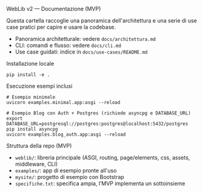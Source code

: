 WebLib v2 — Documentazione (MVP)

Questa cartella raccoglie una panoramica dell'architettura e una serie di use case pratici per capire e usare la codebase.

- Panoramica architetturale: vedere `docs/architettura.md`
- CLI: comandi e flusso: vedere `docs/cli.md`
- Use case guidati: indice in `docs/use-cases/README.md`

Installazione locale

```
pip install -e .
```

Esecuzione esempi inclusi

```
# Esempio minimale
uvicorn examples.minimal.app:asgi --reload

# Esempio Blog con Auth + Postgres (richiede asyncpg e DATABASE_URL)
export DATABASE_URL=postgresql://postgres:postgres@localhost:5432/postgres
pip install asyncpg
uvicorn examples.blog_auth.app:asgi --reload
```

Struttura della repo (MVP)

- `weblib/`: libreria principale (ASGI, routing, page/elements, css, assets, middleware, CLI)
- `examples/`: app di esempio pronte all'uso
- `mysite/`: progetto di esempio con Bootstrap
- `specifiche.txt`: specifica ampia, l’MVP implementa un sottoinsieme

